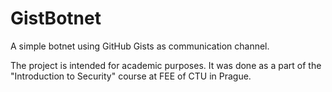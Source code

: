 # GistBotnet

A simple botnet using GitHub Gists as communication channel.

The project is intended for academic purposes.
It was done as a part of the "Introduction to Security" course at FEE of CTU in Prague.
